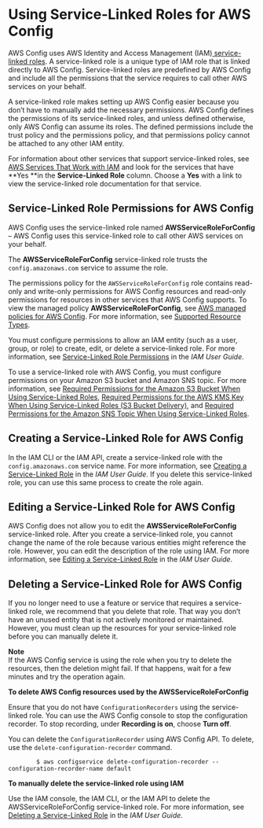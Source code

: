 # Using Service\-Linked Roles for AWS Config<a name="using-service-linked-roles"></a>

AWS Config uses AWS Identity and Access Management \(IAM\)[ service\-linked roles](https://docs.aws.amazon.com/IAM/latest/UserGuide/id_roles_terms-and-concepts.html#iam-term-service-linked-role)\. A service\-linked role is a unique type of IAM role that is linked directly to AWS Config\. Service\-linked roles are predefined by AWS Config and include all the permissions that the service requires to call other AWS services on your behalf\. 

A service\-linked role makes setting up AWS Config easier because you don’t have to manually add the necessary permissions\. AWS Config defines the permissions of its service\-linked roles, and unless defined otherwise, only AWS Config can assume its roles\. The defined permissions include the trust policy and the permissions policy, and that permissions policy cannot be attached to any other IAM entity\.

For information about other services that support service\-linked roles, see [AWS Services That Work with IAM](https://docs.aws.amazon.com/IAM/latest/UserGuide/reference_aws-services-that-work-with-iam.html) and look for the services that have **Yes **in the **Service\-Linked Role** column\. Choose a **Yes** with a link to view the service\-linked role documentation for that service\.

## Service\-Linked Role Permissions for AWS Config<a name="slr-permissions"></a>

AWS Config uses the service\-linked role named **AWSServiceRoleForConfig** – AWS Config uses this service\-linked role to call other AWS services on your behalf\.

The **AWSServiceRoleForConfig** service\-linked role trusts the `config.amazonaws.com` service to assume the role\.

The permissions policy for the `AWSServiceRoleForConfig` role contains read\-only and write\-only permissions for AWS Config resources and read\-only permissions for resources in other services that AWS Config supports\. To view the managed policy **AWSServiceRoleForConfig**, see [AWS managed policies for AWS Config](https://docs.aws.amazon.com/config/latest/developerguide/security-iam-awsmanpol.html#security-iam-awsmanpol-AWSConfigServiceRolePolicy)\. For more information, see [Supported Resource Types](resource-config-reference.md)\. 

You must configure permissions to allow an IAM entity \(such as a user, group, or role\) to create, edit, or delete a service\-linked role\. For more information, see [Service\-Linked Role Permissions](https://docs.aws.amazon.com/IAM/latest/UserGuide/using-service-linked-roles.html#service-linked-role-permissions) in the *IAM User Guide*\.

To use a service\-linked role with AWS Config, you must configure permissions on your Amazon S3 bucket and Amazon SNS topic\. For more information, see [Required Permissions for the Amazon S3 Bucket When Using Service\-Linked Roles](s3-bucket-policy.md#required-permissions-using-servicelinkedrole), [Required Permissions for the AWS KMS Key When Using Service\-Linked Roles \(S3 Bucket Delivery\)](s3-kms-key-policy.md#required-permissions-s3-kms-key-using-servicelinkedrole), and [Required Permissions for the Amazon SNS Topic When Using Service\-Linked Roles](sns-topic-policy.md#required-permissions-snstopic-using-servicelinkedrole)\. 

## Creating a Service\-Linked Role for AWS Config<a name="create-slr"></a>

In the IAM CLI or the IAM API, create a service\-linked role with the `config.amazonaws.com` service name\. For more information, see [Creating a Service\-Linked Role](https://docs.aws.amazon.com/IAM/latest/UserGuide/using-service-linked-roles.html#create-service-linked-role) in the *IAM User Guide*\. If you delete this service\-linked role, you can use this same process to create the role again\.

## Editing a Service\-Linked Role for AWS Config<a name="edit-slr"></a>

AWS Config does not allow you to edit the **AWSServiceRoleForConfig** service\-linked role\. After you create a service\-linked role, you cannot change the name of the role because various entities might reference the role\. However, you can edit the description of the role using IAM\. For more information, see [Editing a Service\-Linked Role](https://docs.aws.amazon.com/IAM/latest/UserGuide/using-service-linked-roles.html#edit-service-linked-role) in the *IAM User Guide*\.

## Deleting a Service\-Linked Role for AWS Config<a name="delete-slr"></a>

If you no longer need to use a feature or service that requires a service\-linked role, we recommend that you delete that role\. That way you don’t have an unused entity that is not actively monitored or maintained\. However, you must clean up the resources for your service\-linked role before you can manually delete it\. 

**Note**  
If the AWS Config service is using the role when you try to delete the resources, then the deletion might fail\. If that happens, wait for a few minutes and try the operation again\.

**To delete AWS Config resources used by the **AWSServiceRoleForConfig****

Ensure that you do not have `ConfigurationRecorders` using the service\-linked role\. You can use the AWS Config console to stop the configuration recorder\. To stop recording, under **Recording is on**, choose **Turn off**\.

You can delete the `ConfigurationRecorder` using AWS Config API\. To delete, use the `delete-configuration-recorder` command\.

```
        $ aws configservice delete-configuration-recorder --configuration-recorder-name default
```

**To manually delete the service\-linked role using IAM**

Use the IAM console, the IAM CLI, or the IAM API to delete the AWSServiceRoleForConfig service\-linked role\. For more information, see [Deleting a Service\-Linked Role](https://docs.aws.amazon.com/IAM/latest/UserGuide/using-service-linked-roles.html#delete-service-linked-role) in the *IAM User Guide*\.